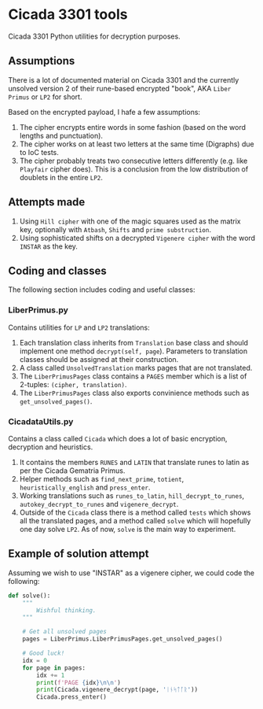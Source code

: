 # Cicada 3301 tools
Cicada 3301 Python utilities for decryption purposes.

## Assumptions
There is a lot of documented material on Cicada 3301 and the currently unsolved version 2 of their rune-based encrypted "book", AKA `Liber Primus` or `LP2` for short.

Based on the encrypted payload, I hafe a few assumptions:
1. The cipher encrypts entire words in some fashion (based on the word lengths and punctuation).
2. The cipher works on at least two letters at the same time (Digraphs) due to IoC tests.
3. The cipher probably treats two consecutive letters differently (e.g. like `Playfair` cipher does). This is a conclusion from the low distribution of doublets in the entire `LP2`.

## Attempts made
1. Using `Hill cipher` with one of the magic squares used as the matrix key, optionally with `Atbash`, `Shifts` and `prime substruction`.
2. Using sophisticated shifts on a decrypted `Vigenere cipher` with the word `INSTAR` as the key.

## Coding and classes
The following section includes coding and useful classes:

### LiberPrimus.py
Contains utilities for `LP` and `LP2` translations:
1. Each translation class inherits from `Translation` base class and should implement one method `decrypt(self, page`). Parameters to translation classes should be assigned at their construction.
2. A class called `UnsolvedTranslation` marks pages that are not translated.
3. The `LiberPrimusPages` class contains a `PAGES` member which is a list of 2-tuples: `(cipher, translation)`.
4. The `LiberPrimusPages` class also exports convinience methods such as `get_unsolved_pages()`.

### CicadataUtils.py
Contains a class called `Cicada` which does a lot of basic encryption, decryption and heuristics.
1. It contains the members `RUNES` and `LATIN` that translate runes to latin as per the Cicada Gematria Primus.
2. Helper methods such as `find_next_prime`, `totient`, `heuristically_english` and `press_enter`.
3. Working translations such as `runes_to_latin`, `hill_decrypt_to_runes`, `autokey_decrypt_to_runes` and `vigenere_decrypt`.
4. Outside of the `Cicada` class there is a method called `tests` which shows all the translated pages, and a method called `solve` which will hopefully one day solve `LP2`. As of now, `solve` is the main way to experiment.

## Example of solution attempt
Assuming we wish to use "INSTAR" as a vigenere cipher, we could code the following:

```python
def solve():
    """
        Wishful thinking.
    """

    # Get all unsolved pages
    pages = LiberPrimus.LiberPrimusPages.get_unsolved_pages()

    # Good luck!
    idx = 0
    for page in pages:
        idx += 1
        print(f'PAGE {idx}\n\n')
        print(Cicada.vigenere_decrypt(page, 'ᛁᚾᛋᛏᚪᚱ'))
        Cicada.press_enter()
```

